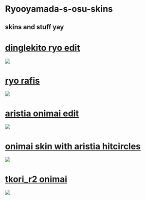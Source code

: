 # Ryooyamada-s-osu-skins 


skins and stuff yay
-------------------------------------------------
# [dinglekito ryo edit](https://cdn.discordapp.com/attachments/1029939474840436790/1236897518273433600/-_dingleryo.osk?ex=6648d754&is=664785d4&hm=5af53c870880700f6374b93a061ff161f49492bfff81996a607dd9be2f4fda0d&) 
![](https://cdn.discordapp.com/attachments/1029939474840436790/1236897751837442078/image.png?ex=6648d78c&is=6647860c&hm=076e30e14d12cf263a9f3df51a0d89907d4a0283f1e099d1b0499231744d422c&)

# [ryo rafis](https://cdn.discordapp.com/attachments/1029939474840436790/1236897518667694201/-_ryo_rafis.osk?ex=6648d754&is=664785d4&hm=3415476bc6d1133648bb511e7ed143672e8de326e760214f9394bfd796cf2943&) 
![](https://cdn.discordapp.com/attachments/1029939474840436790/1236897604067921961/image.png?ex=6648d769&is=664785e9&hm=19f03f4e4dca43f2a41e2f5f703d2f06d78c31de52c2b7dac6836f88a201f446&)

# [aristia onimai edit](https://cdn.discordapp.com/attachments/1029939474840436790/1236393067775397900/-_aristia_onimai_edit.osk?ex=6648fbc6&is=6647aa46&hm=48a1e0a6867d235c3bcd64e6b91496ff1cd2e76a98926183f1b5c4680a726dde&) 
![](https://cdn.discordapp.com/attachments/1029939474840436790/1236392138665754694/image.png?ex=6648fae8&is=6647a968&hm=78029b012d7ea00435fc3d7cfd5b27d870fe127c2ab412af7e0140036b6beb00&)

# [onimai skin with aristia hitcircles](https://cdn.discordapp.com/attachments/1029939474840436790/1236393068446482432/mahiro_varv.osk?ex=6648fbc6&is=6647aa46&hm=0046bdf5ec7585edfabba1e7a6400614134c30e569baeea71473cd0baf8e8f35&) 
![](https://cdn.discordapp.com/attachments/1029939474840436790/1236391991546351626/image.png?ex=6648fac5&is=6647a945&hm=5d48037fbff9cbc7c2956b6b6fcf5e4733845af5ca38f6315f29fb5eaa3feb00&)

# [tkori_r2 onimai](https://cdn.discordapp.com/attachments/1029939474840436790/1236393068119195709/-_tkori_onimai_edit.osk?ex=6648fbc6&is=6647aa46&hm=3fc49966333e1b426a087603656e0534107aea9cbef3c4899de1b6a20f832f2f&) 
![](https://cdn.discordapp.com/attachments/1029939474840436790/1236391474338332734/image.png?ex=6648fa4a&is=6647a8ca&hm=e073aacf0fadabe7edfac51359225ceb0180880ccf43205074838a3d889dfadc&)
